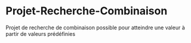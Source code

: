 # Projet-Recherche-Combinaison
Projet de recherche de combinaison possible pour atteindre une valeur à partir de valeurs prédéfinies
